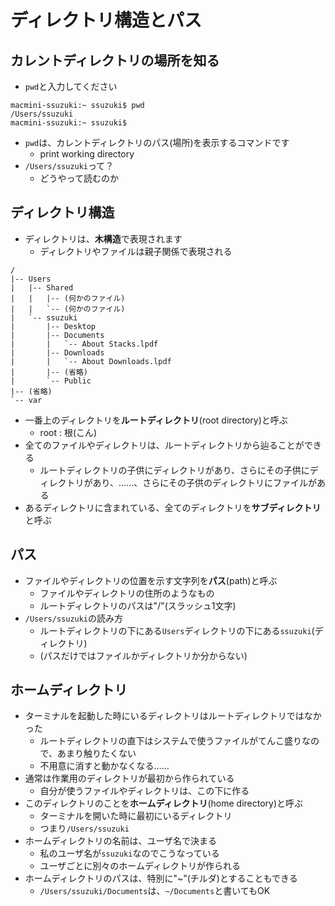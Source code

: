 ディレクトリ構造とパス
====

カレントディレクトリの場所を知る
----

* `pwd`と入力してください

```
macmini-ssuzuki:~ ssuzuki$ pwd
/Users/ssuzuki
macmini-ssuzuki:~ ssuzuki$ 
```

* `pwd`は、カレントディレクトリのパス(場所)を表示するコマンドです
    * print working directory
* `/Users/ssuzuki`って？
    * どうやって読むのか

ディレクトリ構造
----

* ディレクトリは、**木構造**で表現されます
    * ディレクトリやファイルは親子関係で表現される

```
/
|-- Users
|   |-- Shared
|   |   |-- (何かのファイル)
|   |   `-- (何かのファイル)
|   `-- ssuzuki
|       |-- Desktop
|       |-- Documents
|       |   `-- About Stacks.lpdf
|       |-- Downloads
|       |   `-- About Downloads.lpdf
|       |-- (省略)
|       `-- Public
|-- (省略)
`-- var
```

* 一番上のディレクトリを**ルートディレクトリ**(root directory)と呼ぶ
    * root : 根(こん)
* 全てのファイルやディレクトリは、ルートディレクトリから辿ることができる
    * ルートディレクトリの子供にディレクトリがあり、さらにその子供にディレクトリがあり、……、さらにその子供のディレクトリにファイルがある
* あるディレクトリに含まれている、全てのディレクトリを**サブディレクトリ**と呼ぶ

パス
----

* ファイルやディレクトリの位置を示す文字列を**パス**(path)と呼ぶ
    * ファイルやディレクトリの住所のようなもの
    * ルートディレクトリのパスは"/"(スラッシュ1文字)
* `/Users/ssuzuki`の読み方
    * ルートディレクトリの下にある`Users`ディレクトリの下にある`ssuzuki`(ディレクトリ)
    * (パスだけではファイルかディレクトリか分からない)

ホームディレクトリ
----

* ターミナルを起動した時にいるディレクトリはルートディレクトリではなかった
    * ルートディレクトリの直下はシステムで使うファイルがてんこ盛りなので、あまり触りたくない
    * 不用意に消すと動かなくなる……
* 通常は作業用のディレクトリが最初から作られている
    * 自分が使うファイルやディレクトリは、この下に作る
* このディレクトリのことを**ホームディレクトリ**(home directory)と呼ぶ
    * ターミナルを開いた時に最初にいるディレクトリ
    * つまり`/Users/ssuzuki`
* ホームディレクトリの名前は、ユーザ名で決まる
    * 私のユーザ名が`ssuzuki`なのでこうなっている
    * ユーザごとに別々のホームディレクトリが作られる
* ホームディレクトリのパスは、特別に"~"(チルダ)とすることもできる
    * `/Users/ssuzuki/Documents`は、`~/Documents`と書いてもOK
